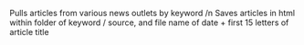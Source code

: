 Pulls articles from various news outlets by keyword /n
Saves articles in html within folder of keyword / source, and file name of date + first 15 letters of article title 
